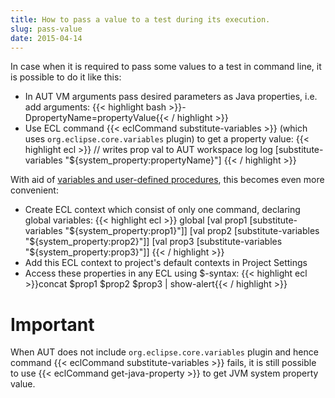 ```yaml
---
title: How to pass a value to a test during its execution.
slug: pass-value
date: 2015-04-14
---
```



In case when it is required to pass some values to a test in command line, it is possible to do it like this:

- In AUT VM arguments pass desired parameters as Java properties, i.e. add arguments: 
{{< highlight bash >}}-DpropertyName=propertyValue{{< / highlight >}}
- Use ECL command {{< eclCommand substitute-variables >}} (which uses `org.eclipse.core.variables` plugin) to get a property value:
{{< highlight ecl >}}
// writes prop val to AUT workspace log
log [substitute-variables "${system_property:propertyName}"]
{{< / highlight >}}

With aid of <a href="{{site.url}}/documentation/userguide/procedures/"> variables and user-defined procedures</a>, this becomes even more convenient:
- Create ECL context which consist of only one command, declaring global variables:
{{< highlight ecl >}}
global [val prop1 [substitute-variables "${system_property:prop1}"]]
       [val prop2 [substitute-variables "${system_property:prop2}"]]
       [val prop3 [substitute-variables "${system_property:prop3}"]]
{{< / highlight >}}
- Add this ECL context to project's default contexts in Project Settings<br></li>
- Access these properties in any ECL using $-syntax:
{{< highlight ecl >}}concat $prop1 $prop2 $prop3 | show-alert{{< / highlight >}}


# Important
When AUT does not include `org.eclipse.core.variables` plugin and hence command {{< eclCommand substitute-variables >}} fails, it is still possible to use {{< eclCommand get-java-property >}} to get JVM system property value.

